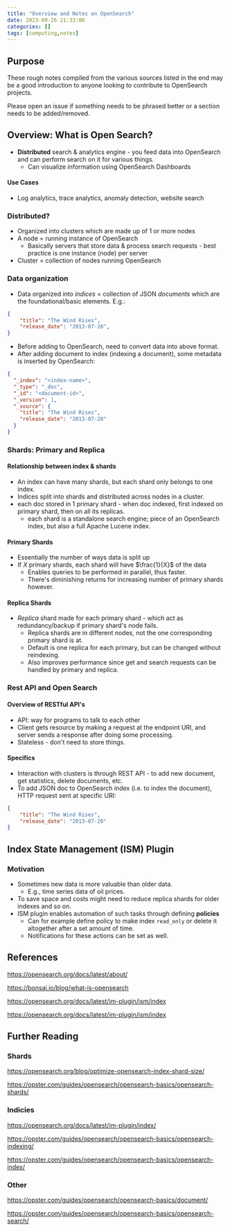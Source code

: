 ```yaml
---
title: "Overview and Notes on OpenSearch"
date: 2023-09-26 21:33:00
categories: []
tags: [computing,notes]
---
```


## Purpose 
These rough notes compiled from the various sources listed in the end may be a good introduction to anyone looking to contribute to OpenSearch projects.

Please open an issue if something needs to be phrased better or a section needs to be added/removed.

## Overview: What is Open Search?

- **Distributed** search & analytics engine - you feed data into OpenSearch and can perform search on it for various things. 
    - Can visualize information using OpenSearch Dashboards

#### Use Cases

- Log analytics, trace analytics, anomaly detection, website search

### Distributed?

- Organized into clusters which are made up of 1 or more nodes 
- A node = running instance of OpenSearch
    - Basically servers that store data & process search requests - best practice is one instance (node) per server
- Cluster = collection of nodes running OpenSearch

### Data organization

- Data organized into *indices* = collection of JSON *documents* which are the foundational/basic elements. E.g.:

```JSON
{
    "title": "The Wind Rises",
    "release_date": "2013-07-20",
}
```

- Before adding to OpenSearch, need to convert data into above format. 
- After adding document to index (indexing a document), some metadata is inserted by OpenSearch:

```JSON
{
  "_index": "<index-name>",
  "_type": "_doc",
  "_id": "<document-id>",
  "_version": 1,
  "_source": {
    "title": "The Wind Rises",
    "release_date": "2013-07-20"
  }
}
```

### Shards: Primary and Replica

#### Relationship between index & shards

- An index can have many shards, but each shard only belongs to one index.
- Indices split into shards and distributed across nodes in a cluster.
- each doc stored in 1 primary shard - when doc indexed, first indexed on primary shard, then on all its replicas. 
    - each shard is a standalone search engine; piece of an OpenSearch index, but also a full Apache Lucene index.

#### Primary Shards
- Essentially the number of ways data is split up
- If $X$ primary shards, each shard will have $\frac{1}{X}$  of the data
    - Enables queries to be performed in parallel, thus faster.
    - There's diminishing returns for increasing number of primary shards however. 

#### Replica Shards

- *Replica* shard made for each primary shard - which act as redundancy/backup if primary shard's node fails.
    - Replica shards are in different nodes, not the one corresponding primary shard is at.
    - Default is one replica for each primary, but can be changed without reindexing. 
    - Also improves performance since get and search requests can be handled by primary and replica.

### Rest API and Open Search

#### Overview of RESTful API's
- API: way for programs to talk to each other
- Client gets resource by making a request at the endpoint URI, and server sends a response after doing some processing.
- Stateless - don't need to store things.

#### Specifics
- Interaction with clusters is through REST API - to add new document, get statistics, delete documents, etc. 
- To add JSON doc to OpenSearch index (i.e. to index the document), HTTP request sent at specific URI:

```JSON
{
    "title": "The Wind Rises",
    "release_date": "2013-07-20"
}
```

## Index State Management (ISM) Plugin

### Motivation
- Sometimes new data is more valuable than older data.
    - E.g., time series data of oil prices. 
- To save space and costs might need to reduce replica shards for older indexes and so on.
-  ISM plugin enables automation of such tasks through defining **policies** 
    -  Can for example define policy to make index `read_only` or delete it altogether after a set amount of time.
    -  Notifications for these actions can be set as well. 
  

## References
https://opensearch.org/docs/latest/about/

https://bonsai.io/blog/what-is-opensearch

https://opensearch.org/docs/latest/im-plugin/ism/index

https://opensearch.org/docs/latest/im-plugin/ism/index

## Further Reading

### Shards

https://opensearch.org/blog/optimize-opensearch-index-shard-size/

https://opster.com/guides/opensearch/opensearch-basics/opensearch-shards/

### Indicies

https://opensearch.org/docs/latest/im-plugin/index/

https://opster.com/guides/opensearch/opensearch-basics/opensearch-indexing/

https://opster.com/guides/opensearch/opensearch-basics/opensearch-index/

### Other

https://opster.com/guides/opensearch/opensearch-basics/document/

https://opster.com/guides/opensearch/opensearch-basics/opensearch-search/